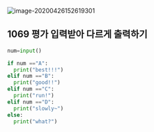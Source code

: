 ![image-20200426152619301](C:\Users\sky\AppData\Roaming\Typora\typora-user-images\image-20200426155129325.png)

## 1069 평가 입력받아 다르게 출력하기

```python
num=input()

if num =="A":
  print("best!!!")
elif num =="B":
  print("good!!")
elif num =="C":
  print("run!")
elif num =="D":
  print("slowly~")
else:
  print("what?")

```

